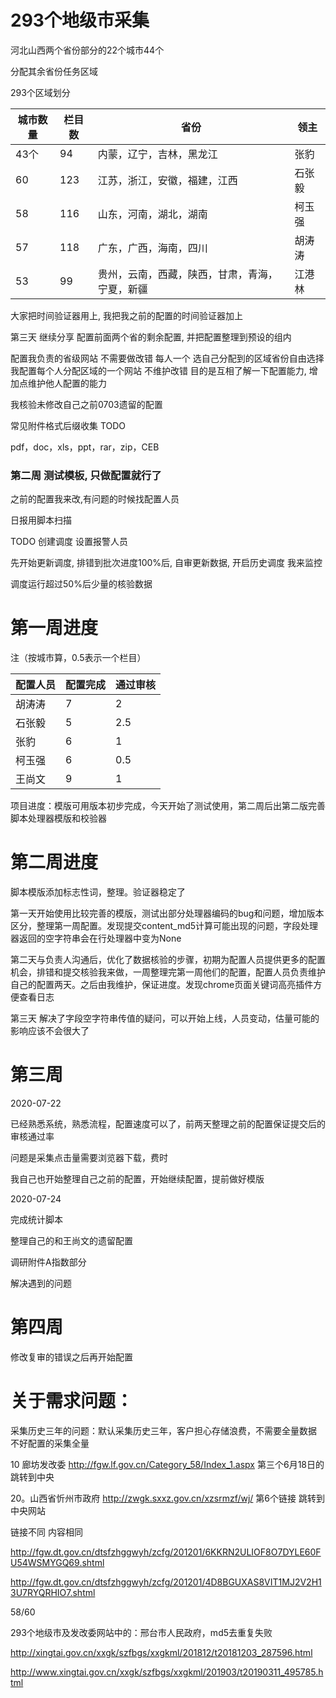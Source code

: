 # 293个地级市采集

河北山西两个省份部分的22个城市44个

分配其余省份任务区域

293个区域划分

| 城市数量 | 栏目数 | 省份                                           | 领主   |
| -------- | ------ | ---------------------------------------------- | ------ |
| 43个     | 94     | 内蒙，辽宁，吉林，黑龙江                       | 张豹   |
| 60       | 123    | 江苏，浙江，安徽，福建，江西                   | 石张毅 |
| 58       | 116    | 山东，河南，湖北，湖南                         | 柯玉强 |
| 57       | 118    | 广东，广西，海南，四川                         | 胡涛涛 |
| 53       | 99     | 贵州，云南，西藏，陕西，甘肃，青海，宁夏，新疆 | 江港林 |

大家把时间验证器用上, 我把我之前的配置的时间验证器加上



第三天 继续分享
配置前面两个省的剩余配置, 并把配置整理到预设的组内

配置我负责的省级网站 不需要做改错 每人一个 选自己分配到的区域省份自由选择
我配置每个人分配区域的一个网站 不维护改错
目的是互相了解一下配置能力, 增加点维护他人配置的能力

我核验未修改自己之前0703遗留的配置

常见附件格式后缀收集 TODO

pdf，doc，xls，ppt，rar，zip，CEB

### 第二周 测试模板, 只做配置就行了

之前的配置我来改,有问题的时候找配置人员

日报用脚本扫描

TODO 创建调度 设置报警人员

先开始更新调度, 排错到批次进度100%后, 自审更新数据, 开启历史调度 我来监控

调度运行超过50%后少量的核验数据

# 第一周进度
注（按城市算，0.5表示一个栏目）

| 配置人员 | 配置完成 | 通过审核 |
| -------- | -------- | -------- |
| 胡涛涛   | 7        | 2        |
| 石张毅   | 5        | 2.5      |
| 张豹     | 6        | 1        |
| 柯玉强   | 6        | 0.5      |
| 王尚文   | 9        | 1        |

项目进度：模版可用版本初步完成，今天开始了测试使用，第二周后出第二版完善脚本处理器模版和校验器

# 第二周进度

脚本模版添加标志性词，整理。验证器稳定了

第一天开始使用比较完善的模版，测试出部分处理器编码的bug和问题，增加版本区分，整理第一周配置。发现提交content_md5计算可能出现的问题，字段处理器返回的空字符串会在行处理器中变为None

第二天与负责人沟通后，优化了数据核验的步骤，初期为配置人员提供更多的配置机会，排错和提交核验我来做，一周整理完第一周他们的配置，配置人员负责维护自己的配置两天。之后由我维护，保证进度。发现chrome页面关键词高亮插件方便查看日志

第三天 解决了字段空字符串传值的疑问，可以开始上线，人员变动，估量可能的影响应该不会很大了

# 第三周

2020-07-22

已经熟悉系统，熟悉流程，配置速度可以了，前两天整理之前的配置保证提交后的审核通过率

问题是采集点击量需要浏览器下载，费时

我自己也开始整理自己之前的配置，开始继续配置，提前做好模版

2020-07-24

完成统计脚本

整理自己的和王尚文的遗留配置

调研附件A指数部分

解决遇到的问题

# 第四周

修改复审的错误之后再开始配置





# 关于需求问题：

采集历史三年的问题：默认采集历史三年，客户担心存储浪费，不需要全量数据 不好配置的采集全量



10  廊坊发改委 http://fgw.lf.gov.cn/Category_58/Index_1.aspx 第三个6月18日的跳转到中央

20。山西省忻州市政府  http://zwgk.sxxz.gov.cn/xzsrmzf/wj/   第6个链接 跳转到中央网站

链接不同 内容相同

http://fgw.dt.gov.cn/dtsfzhggwyh/zcfg/201201/6KKRN2ULIOF8O7DYLE60FU54WSMYGQ69.shtml

http://fgw.dt.gov.cn/dtsfzhggwyh/zcfg/201201/4D8BGUXAS8VIT1MJ2V2H13U7RYQRHIO7.shtml



58/60

293个地级市及发改委网站中的：邢台市人民政府，md5去重复失败

http://xingtai.gov.cn/xxgk/szfbgs/xxgkml/201812/t20181203_287596.html

http://www.xingtai.gov.cn/xxgk/szfbgs/xxgkml/201903/t20190311_495785.html


